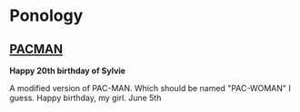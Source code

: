 # Ponology

## [PACMAN](./cutie/pacman/)

**Happy 20th birthday of Sylvie**

A modified version of PAC-MAN. Which should be named "PAC-WOMAN" I guess. Happy birthday, my girl. June 5th
